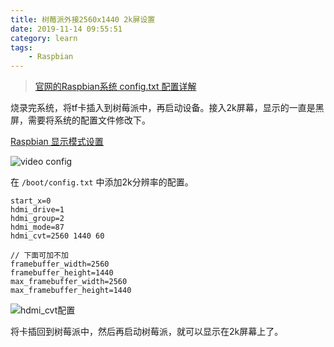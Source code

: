 ```yaml
---
title: 树莓派外接2560x1440 2k屏设置
date: 2019-11-14 09:55:51
category: learn
tags:
    - Raspbian
---
```


> [官网的Raspbian系统 config.txt 配置详解]( https://www.raspberrypi.org/documentation/configuration/config-txt/ )

烧录完系统，将tf卡插入到树莓派中，再启动设备。接入2k屏幕，显示的一直是黑屏，需要将系统的配置文件修改下。



<!-- more -->

[Raspbian 显示模式设置]( https://www.raspberrypi.org/documentation/configuration/config-txt/video.md )

![video config](2.png)

在 `/boot/config.txt` 中添加2k分辨率的配置。

```text
start_x=0
hdmi_drive=1
hdmi_group=2
hdmi_mode=87
hdmi_cvt=2560 1440 60

// 下面可加不加
framebuffer_width=2560
framebuffer_height=1440
max_framebuffer_width=2560
max_framebuffer_height=1440
```



![hdmi_cvt配置](1.png)



将卡插回到树莓派中，然后再启动树莓派，就可以显示在2k屏幕上了。


